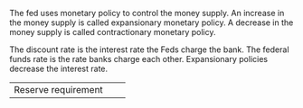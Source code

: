 The fed uses monetary policy to control the money supply. An increase in the money supply is called expansionary monetary policy. A decrease in the money supply is called contractionary monetary policy.

The discount rate is the interest rate the Feds charge the bank. The federal funds rate is the rate banks charge each other. Expansionary policies decrease the interest rate.


| | | |
|--|--|--|
|Reserve requirement|||
